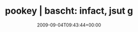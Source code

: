 ---
retweeted: false
source: <a href="http://twitter.com" rel="nofollow">Twitter Web Client</a>
entities:
  hashtags:
  - text: irc
    indices:
    - '68'
    - '72'
  - text: sfdaycgn
    indices:
    - '73'
    - '82'
  symbols: []
  user_mentions: []
  urls: []
display_text_range:
- '0'
- '82'
favorite_count: '0'
id_str: '3753873197'
truncated: false
retweet_count: '0'
id: '3753873197'
created_at: Fri Sep 04 09:43:44 +0000 2009
favorited: false
full_text: 'pookey | bascht: infact, jsut generally shout  ''POOKEY SAYS HELLO!''
  #irc #sfdaycgn'
lang: en
tags:
- irc
- sfdaycgn
- pesos:twitter
date: '2009-09-04T09:43:44+00:00'
src: https://twitter.com/bascht/status/3753873197
original_url: https://twitter.com/bascht/status/3753873197
type: twitter_tweet
text: 'pookey | bascht: infact, jsut generally shout  ''POOKEY SAYS HELLO!'' #irc
  #sfdaycgn'
title: 'pookey | bascht: infact, jsut g'

---